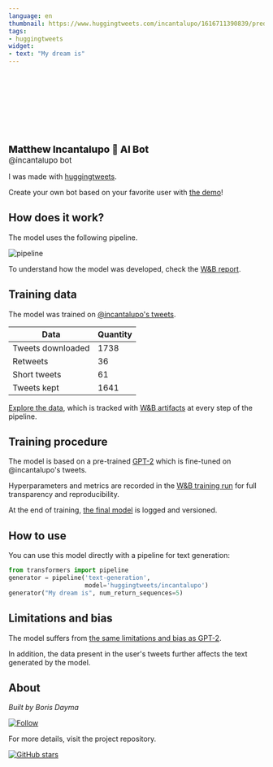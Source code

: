 ```yaml
---
language: en
thumbnail: https://www.huggingtweets.com/incantalupo/1616711390839/predictions.png
tags:
- huggingtweets
widget:
- text: "My dream is"
---
```


<div>
<div style="width: 132px; height:132px; border-radius: 50%; background-size: cover; background-image: url('https://pbs.twimg.com/profile_images/706481670090690563/LXli4ovR_400x400.jpg')">
</div>
<div style="margin-top: 8px; font-size: 19px; font-weight: 800">Matthew Incantalupo 🤖 AI Bot </div>
<div style="font-size: 15px">@incantalupo bot</div>
</div>

I was made with [huggingtweets](https://github.com/borisdayma/huggingtweets).

Create your own bot based on your favorite user with [the demo](https://colab.research.google.com/github/borisdayma/huggingtweets/blob/master/huggingtweets-demo.ipynb)!

## How does it work?

The model uses the following pipeline.

![pipeline](https://github.com/borisdayma/huggingtweets/blob/master/img/pipeline.png?raw=true)

To understand how the model was developed, check the [W&B report](https://wandb.ai/wandb/huggingtweets/reports/HuggingTweets-Train-a-Model-to-Generate-Tweets--VmlldzoxMTY5MjI).

## Training data

The model was trained on [@incantalupo's tweets](https://twitter.com/incantalupo).

| Data | Quantity |
| --- | --- |
| Tweets downloaded | 1738 |
| Retweets | 36 |
| Short tweets | 61 |
| Tweets kept | 1641 |

[Explore the data](https://wandb.ai/wandb/huggingtweets/runs/12pm0jbi/artifacts), which is tracked with [W&B artifacts](https://docs.wandb.com/artifacts) at every step of the pipeline.

## Training procedure

The model is based on a pre-trained [GPT-2](https://huggingface.co/gpt2) which is fine-tuned on @incantalupo's tweets.

Hyperparameters and metrics are recorded in the [W&B training run](https://wandb.ai/wandb/huggingtweets/runs/3vnxuapw) for full transparency and reproducibility.

At the end of training, [the final model](https://wandb.ai/wandb/huggingtweets/runs/3vnxuapw/artifacts) is logged and versioned.

## How to use

You can use this model directly with a pipeline for text generation:

```python
from transformers import pipeline
generator = pipeline('text-generation',
                     model='huggingtweets/incantalupo')
generator("My dream is", num_return_sequences=5)
```

## Limitations and bias

The model suffers from [the same limitations and bias as GPT-2](https://huggingface.co/gpt2#limitations-and-bias).

In addition, the data present in the user's tweets further affects the text generated by the model.

## About

*Built by Boris Dayma*

[![Follow](https://img.shields.io/twitter/follow/borisdayma?style=social)](https://twitter.com/intent/follow?screen_name=borisdayma)

For more details, visit the project repository.

[![GitHub stars](https://img.shields.io/github/stars/borisdayma/huggingtweets?style=social)](https://github.com/borisdayma/huggingtweets)
